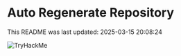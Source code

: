 # Auto Regenerate Repository

This README was last updated: 2025-03-15 20:08:24

 ![TryHackMe](https://tryhackme.com/badge/533634)